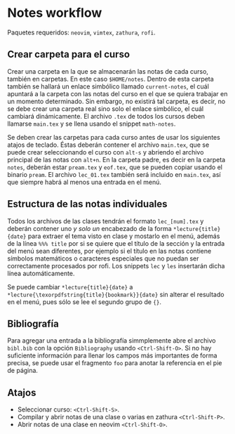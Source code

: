 # Notes workflow

Paquetes requeridos: `neovim`, `vimtex`, `zathura`, `rofi`.

## Crear carpeta para el curso

Crear una carpeta en la que se almacenarán las notas de cada curso, también en carpetas. En este caso `$HOME/notes`. Dentro de esta carpeta también se hallará un enlace simbólico llamado `current-notes`, el cuál apuntará a la carpeta con las notas del curso en el que se quiera trabajar en un momento determinado. Sin embargo, no existirá tal carpeta, es decir, no se debe crear una carpeta real sino solo el enlace simbólico, el cuál cambiará dinámicamente. El archivo `.tex` de todos los cursos deben llamarse `main.tex` y se llena usando el snippet `math-notes`.

Se deben crear las carpetas para cada curso antes de usar los siguientes atajos de teclado. Éstas deberán contener el archivo `main.tex`, que se puede crear seleccionando el curso con `alt-s` y abriendo el archivo principal de las notas con `alt+n`. En la carpeta padre, es decir en la carpeta `notes`, deberán estar `pream.tex` y `eof.tex`, que se pueden copiar usando el binario `pream`. El archivo `lec_01.tex` también será incluido en `main.tex`, así que siempre habrá al menos una entrada en el menú.

## Estructura de las notas individuales

Todos los archivos de las clases tendrán el formato `lec_[num].tex` y deberán contener uno *y solo un* encabezado de la forma `*lecture{title}{date}` para extraer el tema visto en clase y mostarlo en el menú, además de la línea ```%%% title``` por si se quiere que el título de la sección y la entrada del menú sean diferentes, por ejemplo si el título en las notas contiene símbolos matemáticos o caracteres especiales que no puedan ser correctamente procesados por rofi. Los snippets `lec` y `les` insertarán dicha línea automáticamente.

Se puede cambiar `*lecture{title}{date}` a `*lecture{\texorpdfstring{title}{bookmark}}{date}` sin alterar el resultado en el menú, pues sólo se lee el segundo grupo de `{}`.

## Bibliografía

Para agregar una entrada a la bibliografía simmplemente abre el archivo `bibl.bib` con la opción `Bibliography` usando `<Ctrl-Shift-O>`. Si no hay suficiente información para llenar los campos más importantes de forma precisa, se puede usar el fragmento `foo` para anotar la referencia en el pie de página.

## Atajos

- Seleccionar curso: `<Ctrl-Shift-S>`.
- Compilar y abrir notas de una clase o varias en zathura `<Ctrl-Shift-P>`.
- Abrir notas de una clase en neovim `<Ctrl-Shift-O>`.

